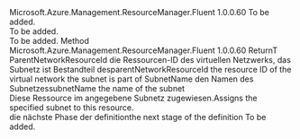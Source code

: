 <Type Name="IWithSubnet&lt;ReturnT&gt;" FullName="Microsoft.Azure.Management.ResourceManager.Fluent.Core.HasSubnet.UpdateDefinition.IWithSubnet&lt;ReturnT&gt;">
  <TypeSignature Language="C#" Value="public interface IWithSubnet&lt;ReturnT&gt;" />
  <TypeSignature Language="ILAsm" Value=".class public interface auto ansi abstract IWithSubnet`1&lt;ReturnT&gt;" />
  <TypeSignature Language="DocId" Value="T:Microsoft.Azure.Management.ResourceManager.Fluent.Core.HasSubnet.UpdateDefinition.IWithSubnet`1" />
  <TypeSignature Language="VB.NET" Value="Public Interface IWithSubnet(Of ReturnT)" />
  <TypeSignature Language="F#" Value="type IWithSubnet&lt;'ReturnT&gt; = interface" />
  <AssemblyInfo>
    <AssemblyName>Microsoft.Azure.Management.ResourceManager.Fluent</AssemblyName>
    <AssemblyVersion>1.0.0.60</AssemblyVersion>
  </AssemblyInfo>
  <TypeParameters>
    <TypeParameter Name="ReturnT" />
  </TypeParameters>
  <Interfaces />
  <Docs>
    <typeparam name="ReturnT">To be added.</typeparam>
    <summary>To be added.</summary>
    <remarks>To be added.</remarks>
  </Docs>
  <Members>
    <Member MemberName="WithExistingSubnet">
      <MemberSignature Language="C#" Value="public ReturnT WithExistingSubnet (string parentNetworkResourceId, string subnetName);" />
      <MemberSignature Language="ILAsm" Value=".method public hidebysig newslot virtual instance !ReturnT WithExistingSubnet(string parentNetworkResourceId, string subnetName) cil managed" />
      <MemberSignature Language="DocId" Value="M:Microsoft.Azure.Management.ResourceManager.Fluent.Core.HasSubnet.UpdateDefinition.IWithSubnet`1.WithExistingSubnet(System.String,System.String)" />
      <MemberSignature Language="VB.NET" Value="Public Function WithExistingSubnet (parentNetworkResourceId As String, subnetName As String) As ReturnT" />
      <MemberSignature Language="F#" Value="abstract member WithExistingSubnet : string * string -&gt; 'ReturnT" Usage="iWithSubnet.WithExistingSubnet (parentNetworkResourceId, subnetName)" />
      <MemberType>Method</MemberType>
      <AssemblyInfo>
        <AssemblyName>Microsoft.Azure.Management.ResourceManager.Fluent</AssemblyName>
        <AssemblyVersion>1.0.0.60</AssemblyVersion>
      </AssemblyInfo>
      <ReturnValue>
        <ReturnType>ReturnT</ReturnType>
      </ReturnValue>
      <Parameters>
        <Parameter Name="parentNetworkResourceId" Type="System.String" />
        <Parameter Name="subnetName" Type="System.String" />
      </Parameters>
      <Docs>
        <param name="parentNetworkResourceId"><span data-ttu-id="5de5c-101">ParentNetworkResourceId die Ressourcen-ID des virtuellen Netzwerks, das Subnetz ist Bestandteil des</span><span class="sxs-lookup"><span data-stu-id="5de5c-101">parentNetworkResourceId the resource ID of the virtual network the subnet is part of</span></span></param>
        <param name="subnetName"><span data-ttu-id="5de5c-102">SubnetName den Namen des Subnetzes</span><span class="sxs-lookup"><span data-stu-id="5de5c-102">subnetName the name of the subnet</span></span></param>
        <summary>
            <span data-ttu-id="5de5c-103">Diese Ressource im angegebene Subnetz zugewiesen.</span><span class="sxs-lookup"><span data-stu-id="5de5c-103">Assigns the specified subnet to this resource.</span></span>
            </summary>
        <returns><span data-ttu-id="5de5c-104">die nächste Phase der definition</span><span class="sxs-lookup"><span data-stu-id="5de5c-104">the next stage of the definition</span></span></returns>
        <remarks>To be added.</remarks>
      </Docs>
    </Member>
  </Members>
</Type>